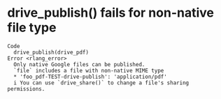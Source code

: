 # drive_publish() fails for non-native file type

    Code
      drive_publish(drive_pdf)
    Error <rlang_error>
      Only native Google files can be published.
      `file` includes a file with non-native MIME type
      * 'foo_pdf-TEST-drive-publish': 'application/pdf'
      i You can use `drive_share()` to change a file's sharing permissions.

